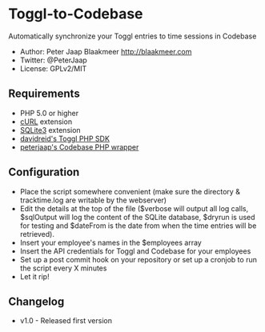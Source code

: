 Toggl-to-Codebase
=================

Automatically synchronize your Toggl entries to time sessions in Codebase

* Author: Peter Jaap Blaakmeer http://blaakmeer.com
* Twitter: @PeterJaap
* License: GPLv2/MIT

## Requirements ##

* PHP 5.0 or higher
* [cURL](http://us.php.net/manual/en/book.curl.php) extension
* [SQLite3](http://php.net/manual/en/book.sqlite3.php) extension
* [davidreid's Toggl PHP SDK](https://github.com/davereid/toggl-php-sdk)
* [peterjaap's Codebase PHP wrapper](https://github.com/peterjaap/Codebase-PHP-wrapper)

## Configuration ##
* Place the script somewhere convenient (make sure the directory & tracktime.log are writable by the webserver)
* Edit the details at the top of the file ($verbose will output all log calls, $sqlOutput will log the content of the SQLite database, $dryrun is used for testing and $dateFrom is the date from when the time entries will be retrieved).
* Insert your employee's names in the $employees array
* Insert the API credentials for Toggl and Codebase for your employees
* Set up a post commit hook on your repository or set up a cronjob to run the script every X minutes
* Let it rip!

## Changelog ##
* v1.0 - Released first version
